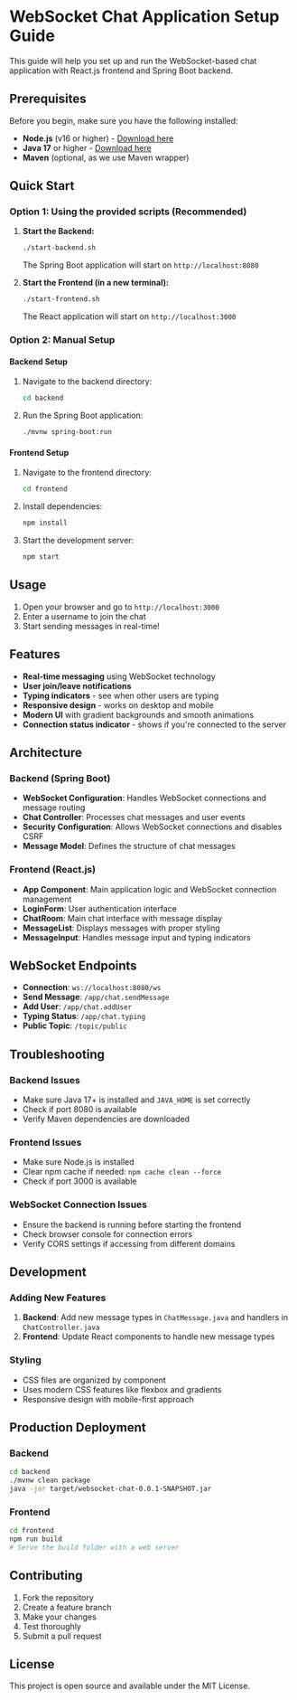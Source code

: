 # WebSocket Chat Application Setup Guide

This guide will help you set up and run the WebSocket-based chat application with React.js frontend and Spring Boot backend.

## Prerequisites

Before you begin, make sure you have the following installed:

- **Node.js** (v16 or higher) - [Download here](https://nodejs.org/)
- **Java 17** or higher - [Download here](https://adoptium.net/)
- **Maven** (optional, as we use Maven wrapper)

## Quick Start

### Option 1: Using the provided scripts (Recommended)

1. **Start the Backend:**
   ```bash
   ./start-backend.sh
   ```
   The Spring Boot application will start on `http://localhost:8080`

2. **Start the Frontend (in a new terminal):**
   ```bash
   ./start-frontend.sh
   ```
   The React application will start on `http://localhost:3000`

### Option 2: Manual Setup

#### Backend Setup

1. Navigate to the backend directory:
   ```bash
   cd backend
   ```

2. Run the Spring Boot application:
   ```bash
   ./mvnw spring-boot:run
   ```

#### Frontend Setup

1. Navigate to the frontend directory:
   ```bash
   cd frontend
   ```

2. Install dependencies:
   ```bash
   npm install
   ```

3. Start the development server:
   ```bash
   npm start
   ```

## Usage

1. Open your browser and go to `http://localhost:3000`
2. Enter a username to join the chat
3. Start sending messages in real-time!

## Features

- **Real-time messaging** using WebSocket technology
- **User join/leave notifications**
- **Typing indicators** - see when other users are typing
- **Responsive design** - works on desktop and mobile
- **Modern UI** with gradient backgrounds and smooth animations
- **Connection status indicator** - shows if you're connected to the server

## Architecture

### Backend (Spring Boot)
- **WebSocket Configuration**: Handles WebSocket connections and message routing
- **Chat Controller**: Processes chat messages and user events
- **Security Configuration**: Allows WebSocket connections and disables CSRF
- **Message Model**: Defines the structure of chat messages

### Frontend (React.js)
- **App Component**: Main application logic and WebSocket connection management
- **LoginForm**: User authentication interface
- **ChatRoom**: Main chat interface with message display
- **MessageList**: Displays messages with proper styling
- **MessageInput**: Handles message input and typing indicators

## WebSocket Endpoints

- **Connection**: `ws://localhost:8080/ws`
- **Send Message**: `/app/chat.sendMessage`
- **Add User**: `/app/chat.addUser`
- **Typing Status**: `/app/chat.typing`
- **Public Topic**: `/topic/public`

## Troubleshooting

### Backend Issues
- Make sure Java 17+ is installed and `JAVA_HOME` is set correctly
- Check if port 8080 is available
- Verify Maven dependencies are downloaded

### Frontend Issues
- Make sure Node.js is installed
- Clear npm cache if needed: `npm cache clean --force`
- Check if port 3000 is available

### WebSocket Connection Issues
- Ensure the backend is running before starting the frontend
- Check browser console for connection errors
- Verify CORS settings if accessing from different domains

## Development

### Adding New Features
1. **Backend**: Add new message types in `ChatMessage.java` and handlers in `ChatController.java`
2. **Frontend**: Update React components to handle new message types

### Styling
- CSS files are organized by component
- Uses modern CSS features like flexbox and gradients
- Responsive design with mobile-first approach

## Production Deployment

### Backend
```bash
cd backend
./mvnw clean package
java -jar target/websocket-chat-0.0.1-SNAPSHOT.jar
```

### Frontend
```bash
cd frontend
npm run build
# Serve the build folder with a web server
```

## Contributing

1. Fork the repository
2. Create a feature branch
3. Make your changes
4. Test thoroughly
5. Submit a pull request

## License

This project is open source and available under the MIT License. 